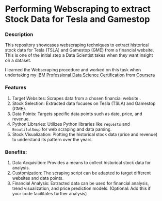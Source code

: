 # Performing Webscraping to extract Stock Data for Tesla and Gamestop 

### Description

This repository showcases webscraping techniques to extract historical stock data for Tesla (TSLA) and Gamestop (GME) from a financial website. This is one of the initial step a Data Scientist takes when they want insight on a dataset.

I learned the Webscraping procedure and worked on this task when undertaking my [IBM Professional Data Science Certification](https://www.coursera.org/professional-certificates/ibm-data-science) from [Coursera](https://www.coursera.org/)

### Features

1. Target Websites: Scrapes data from a chosen financial website .
2. Stock Selection: Extracted data focuses on Tesla (TSLA) and Gamestop (GME).
3. Data Points: Targets specific data points such as date, price, and revenue. 
4. Python Libraries: Utilizes Python libraries like `requests` and `BeautifulSoup` for web scraping and data parsing.
5. Stock Visualization: Plotting the historical stock data (price and revenue) to understand its pattern over the years.

### Benefits:

1. Data Acquisition: Provides a means to collect historical stock data for analysis.
2. Customization: The scraping script can be adapted to target different websites and data points.
3. Financial Analysis: Extracted data can be used for financial analysis, trend visualization, and price prediction models. (Optional: Add this if your code facilitates further analysis)
